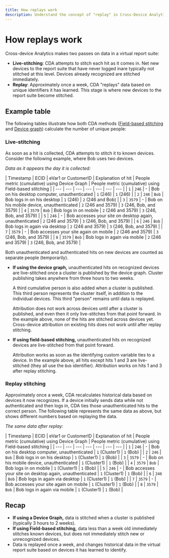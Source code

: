 ```yaml
---
title: How replays work
description: Understand the concept of "replay" in Cross-Device Analytics
---
```


# How replays work

Cross-device Analytics makes two passes on data in a virtual report suite:

* **Live-stitching**: CDA attempts to stitch each hit as it comes in. Net new devices to the report suite that have never logged inare typically not stitched at this level. Devices already recognized are stitched immediately.
* **Replay**: Approximately once a week, CDA "replays" data based on unique identifiers it has learned. This stage is where new devices to the report suite become stitched.

## Example table

The following tables illustrate how both CDA methods ([Field-based stitching](field-based-stitching.md) and [Device graph](device-graph.md)) calculate the number of unique people:

### Live-stitching

As soon as a hit is collected, CDA attempts to stitch it to known devices. Consider the following example, where Bob uses two devices.

*Data as it appears the day it is collected:*

| Timestamp | ECID | eVar1 or CustomerID | Explanation of hit | People metric (cumulative) using Device Graph | People metric (cumulative) using Field-based stitching |
| --- | --- | --- | --- | --- | --- | --- |
| `1` | `246` | - | Bob on his desktop computer, unauthenticated | `1` (246) | `1` (246) |
| `2` | `246` | `Bob` | Bob logs in on his desktop | `1` (246) | `2` (246 and Bob) |
| `3` | `3579` | - | Bob on his mobile device, unauthenticated | `2` (246 and 3579) | `3` (246, Bob, and 3579) |
| `4` | `3579` | `Bob` | Bob logs in on mobile | `2` (246 and 3579) | `3` (246, Bob, and 3579) |
| `5` | `246` | - | Bob accesses your site on desktop again, unauthenticated | `2` (246 and 3579) | `3` (246, Bob, and 3579) |
| `6` | `246` | `Bob` | Bob logs in again via desktop | `2` (246 and 3579) | `3` (246, Bob, and 3579) |
| `7` | `3579` | - | Bob accesses your site again on mobile | `2` (246 and 3579) | `3` (246, Bob, and 3579) |
| `8` | `3579` | `Bob` | Bob logs in again via mobile | `2` (246 and 3579) | `3` (246, Bob, and 3579) |

Both unauthenticated and authenticated hits on new devices are counted as separate people (temporarily).

* **If using the device graph,** unauthenticated hits on recognized devices are live-stitched once a cluster is published by the device graph. Cluster publishing takes anywhere from three hours to two weeks.

  A third cumulative person is also added when a cluster is published. This third person represents the cluster itself, in addition to the individual devices. This third "person" remains until data is replayed.

  Attribution does not work across devices until after a cluster is published, and even then it only live-stitches from that point forward. In the example above, none of the hits are stitched across devices yet. Cross-device attribution on existing hits does not work until after replay stitching.
* **If using field-based stitching,** unauthenticated hits on recognized devices are live-stitched from that point forward.

  Attribution works as soon as the identifying custom variable ties to a device. In the example above, all hits except hits 1 and 3 are live-stitched (they all use the `Bob` identifier). Attribution works on hits 1 and 3 after replay stitching.

### Replay stitching

Approximately once a week, CDA recalculates historical data based on devices it now recognizes. If a device initially sends data while not authenticated and then logs in, CDA ties those unauthenticated hits to the correct person. The following table represents the same data as above, but shows different numbers based on replaying the data.

*The same data after replay:*

| Timestamp | ECID | eVar1 or CustomerID | Explanation of hit | People metric (cumulative) using Device Graph | People metric (cumulative) using Field-based stitching |
| --- | --- | --- | --- | --- | --- | --- |
| `1` | `246` | - | Bob on his desktop computer, unauthenticated | `1` (Cluster1) | `1` (Bob) |
| `2` | `246` | `Bob` | Bob logs in on his desktop | `1` (Cluster1) | `1` (Bob) |
| `3` | `3579` | - | Bob on his mobile device, unauthenticated | `1` (Cluster1) | `1` (Bob) |
| `4` | `3579` | `Bob` | Bob logs in on mobile | `1` (Cluster1) | `1` (Bob) |
| `5` | `246` | - | Bob accesses your site on desktop again, unauthenticated | `1` (Cluster1) | `1` (Bob) |
| `6` | `246` | `Bob` | Bob logs in again via desktop | `1` (Cluster1) | `1` (Bob) |
| `7` | `3579` | - | Bob accesses your site again on mobile | `1` (Cluster1) | `1` (Bob) |
| `8` | `3579` | `Bob` | Bob logs in again via mobile | `1` (Cluster1) | `1` (Bob) |

## Recap

* **If using a Device Graph,** data is stitched when a cluster is published (typically 3 hours to 2 weeks).
* **If using Field-based stitching,** data less than a week old immediately stitches known devices, but does not immediately stitch new or unrecognized devices.
* Data is replayed once a week, and changes historical data in the virtual report suite based on devices it has learned to identify.
